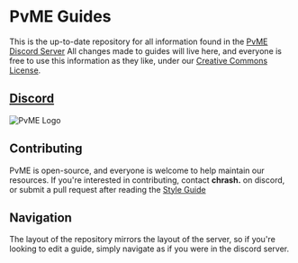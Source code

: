 # PvME Guides
This is the up-to-date repository for all information found in the [PvME Discord Server](https://discord.gg/pvme)
All changes made to guides will live here, and everyone is free to use this information as they like, under our [Creative Commons License](LICENSE).

## __[Discord](https://discord.gg/pvme)__
![PvME Logo](https://img.pvme.io/images/NYqV8et.png)

## __Contributing__
PvME is open-source, and everyone is welcome to help maintain our resources. If you're interested in contributing, contact **chrash.** on discord, or submit a pull request after reading the [Style Guide](https://pvme.io/pvme-guides/editor-resources/editor-references/style-guide/)

## __Navigation__
The layout of the repository mirrors the layout of the server, so if you're looking to edit a guide, simply navigate as if you were in the discord server.
